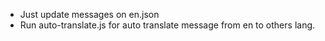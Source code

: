 - Just update messages on en.json
- Run auto-translate.js for auto translate message from en to others lang.
